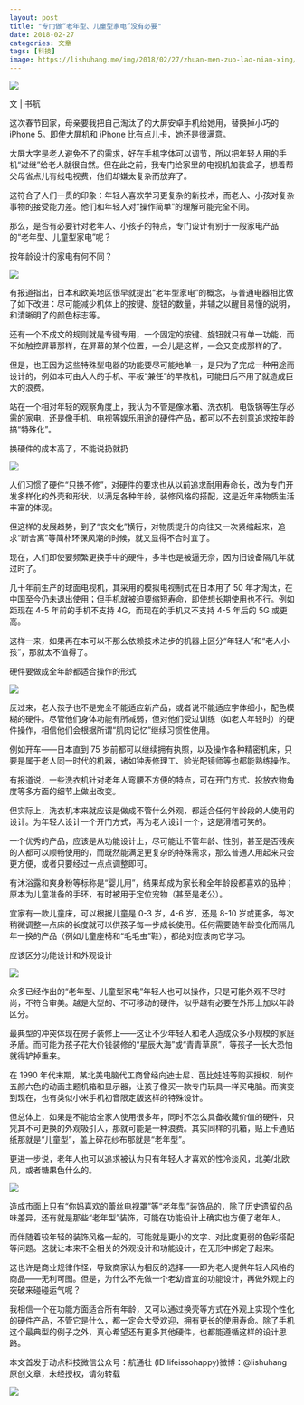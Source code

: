 ```yaml
---
layout: post
title: "专门做“老年型、儿童型家电”没有必要"
date: 2018-02-27
categories: 文章
tags: [科技]
image: https://lishuhang.me/img/2018/02/27/zhuan-men-zuo-lao-nian-xing/01.png
---
```


![](https://mmbiz.qpic.cn/mmbiz_jpg/AdRKyBVLoHKv2WLmBBq7KufsPNdDJLbAyaktjqpuf78w4h2l5qI0wRR91kmuoxwRposvoicj9GNicNibhe1087o6Q/640?wx_fmt=jpeg)

文 | 书航

这次春节回家，母亲要我把自己淘汰了的大屏安卓手机给她用，替换掉小巧的 iPhone 5。即使大屏机和 iPhone 比有点儿卡，她还是很满意。

大屏大字是老人避免不了的需求，好在手机字体可以调节，所以把年轻人用的手机“过继”给老人就很自然。但在此之前，我专门给家里的电视机加装盒子，想着帮父母省点儿有线电视费，他们却嫌太复杂而放弃了。

这符合了人们一贯的印象：年轻人喜欢学习更复杂的新技术，而老人、小孩对复杂事物的接受能力差。他们和年轻人对“操作简单”的理解可能完全不同。

那么，是否有必要针对老年人、小孩子的特点，专门设计有别于一般家电产品的“老年型、儿童型家电”呢？

按年龄设计的家电有何不同？

![](https://lishuhang.me/img/2018/02/27/zhuan-men-zuo-lao-nian-xing/01.png)

有报道指出，日本和欧美地区很早就提出“老年型家电”的概念，与普通电器相比做了如下改进：尽可能减少机体上的按键、旋钮的数量，并辅之以醒目易懂的说明，和清晰明了的颜色标志等。

还有一个不成文的规则就是专键专用，一个固定的按键、旋钮就只有单一功能，而不如触控屏幕那样，在屏幕的某个位置，一会儿是这样，一会又变成那样的了。

但是，也正因为这些特殊型电器的功能要尽可能地单一，是只为了完成一种用途而设计的，例如本可由大人的手机、平板“兼任”的早教机，可能日后不用了就造成巨大的浪费。

站在一个相对年轻的观察角度上，我认为不管是像冰箱、洗衣机、电饭锅等生存必需的家电，还是像手机、电视等娱乐用途的硬件产品，都可以不去刻意追求按年龄搞“特殊化”。

换硬件的成本高了，不能说扔就扔

![](https://lishuhang.me/img/2018/02/27/zhuan-men-zuo-lao-nian-xing/02.png)

人们习惯了硬件“只换不修”，对硬件的要求也从以前追求耐用寿命长，改为专门开发多样化的外壳和形状，以满足各种年龄，装修风格的搭配，这是近年来物质生活丰富的体现。

但这样的发展趋势，到了“丧文化”横行，对物质提升的向往又一次紧缩起来，追求“断舍离”等简朴环保风潮的时候，就又显得不合时宜了。

现在，人们即使要频繁更换手中的硬件，多半也是被逼无奈，因为旧设备隔几年就过时了。

几十年前生产的球面电视机，其采用的模拟电视制式在日本用了 50 年才淘汰，在中国至今仍未退出使用；但手机就被迫要缩短寿命，即使想长期使用也不行。例如距现在 4-5 年前的手机不支持 4G，而现在的手机又不支持 4-5 年后的 5G 或更高。

这样一来，如果再在本可以不那么依赖技术进步的机器上区分“年轻人”和“老人小孩”，那就太不值得了。

硬件要做成全年龄都适合操作的形式

![](https://lishuhang.me/img/2018/02/27/zhuan-men-zuo-lao-nian-xing/03.png)

反过来，老人孩子也不是完全不能适应新产品，或者说不能适应字体细小，配色模糊的硬件。尽管他们身体功能有所减弱，但对他们受过训练（如老人年轻时）的硬件操作，相信他们会根据所谓“肌肉记忆”继续习惯性使用。

例如开车——日本直到 75 岁前都可以继续拥有执照，以及操作各种精密机床，只要是属于老人同一时代的机器，诸如钟表修理工、验光配镜师等也都能熟练操作。

有报道说，一些洗衣机针对老年人弯腰不方便的特点，可在开门方式、投放衣物角度等多方面的细节上做出改变。

但实际上，洗衣机本来就应该是做成不管什么外观，都适合任何年龄段的人使用的设计。为年轻人设计一个开门方式，再为老人设计一个，这是滑稽可笑的。

一个优秀的产品，应该是从功能设计上，尽可能让不管年龄、性别，甚至是否残疾的人都可以顺畅使用的，而既然能满足更复杂的特殊需求，那么普通人用起来只会更方便，或者只要经过一点点调整即可。

有沐浴露和爽身粉等标称是“婴儿用”，结果却成为家长和全年龄段都喜欢的品种；原本为儿童准备的手环，有时被用于定位宠物（甚至是老公）。

宜家有一款儿童床，可以根据儿童是 0-3 岁，4-6 岁，还是 8-10 岁或更多，每次稍微调整一点床的长度就可以供孩子每一步成长使用。任何需要随年龄变化而隔几年一换的产品（例如儿童座椅和“毛毛虫”鞋），都绝对应该向它学习。

应该区分功能设计和外观设计

![](https://lishuhang.me/img/2018/02/27/zhuan-men-zuo-lao-nian-xing/04.png)

众多已经作出的“老年型、儿童型家电”年轻人也可以操作，只是可能外观不尽时尚，不符合审美。越是大型的、不可移动的硬件，似乎越有必要在外形上加以年龄区分。

最典型的冲突体现在房子装修上——这让不少年轻人和老人造成众多小规模的家庭矛盾。而可能为孩子花大价钱装修的“星辰大海”或“青青草原”，等孩子一长大恐怕就得铲掉重来。

在 1990 年代末期，某北美电脑代工商曾经向迪士尼、芭比娃娃等购买授权，制作五颜六色的动画主题机箱和显示器，让孩子像买一款专门玩具一样买电脑。而演变到现在，也有类似小米手机初音限定版这样的特殊设计。

但总体上，如果是不能给全家人使用很多年，同时不怎么具备收藏价值的硬件，只凭其不可更换的外观吸引人，那就可能是一种浪费。其实同样的机箱，贴上卡通贴纸那就是“儿童型”，盖上碎花纱布那就是“老年型”。

更进一步说，老年人也可以追求被认为只有年轻人才喜欢的性冷淡风，北美/北欧风，或者糖果色什么的。

![](https://lishuhang.me/img/2018/02/27/zhuan-men-zuo-lao-nian-xing/05.jpg)

造成市面上只有“你妈喜欢的蕾丝电视罩”等“老年型”装饰品的，除了历史遗留的品味差异，还有就是那些“老年型”装饰，可能在功能设计上确实也方便了老年人。

而伴随着较年轻的装饰风格一起的，可能就是更小的文字、对比度更弱的色彩搭配等问题。这就让本来不全相关的外观设计和功能设计，在无形中绑定了起来。

这也许是商业规律作怪，导致商家认为相反的选择——即为老人提供年轻人风格的商品——无利可图。但是，为什么不先做一个老幼皆宜的功能设计，再做外观上的突破来碰碰运气呢？

我相信一个在功能方面适合所有年龄，又可以通过换壳等方式在外观上实现个性化的硬件产品，不管它是什么，都一定会大受欢迎，拥有更长的使用寿命。除了手机这个最典型的例子之外，真心希望还有更多其他硬件，也都能遵循这样的设计思路。

本文首发于动点科技微信公众号：航通社 (ID:lifeissohappy)微博：@lishuhang原创文章，未经授权，请勿转载

![](https://lishuhang.me/img/2018/02/27/zhuan-men-zuo-lao-nian-xing/06.jpg)